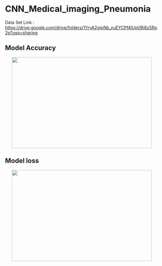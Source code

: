 # CNN_Medical_imaging_Pneumonia

Data Set Link : https://drive.google.com/drive/folders/1YryA2gipNb_yuEYCPf4iUpVBj8zSRo2p?usp=sharing

## Model Accuracy 

<p align="center">
  <img width="460" height="300" src="https://user-images.githubusercontent.com/68853069/196039770-838052e0-1b26-43af-9e07-13494d48f018.png">
</p>

## Model loss
<p align="center">
  <img width="460" height="300" src="https://user-images.githubusercontent.com/68853069/196039853-a9133afe-7ae6-4e92-9ce1-ac90f5a13513.png">
</p>
